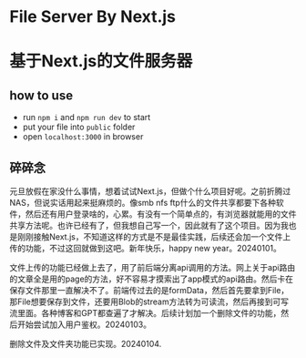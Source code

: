 # File Server By Next.js

# 基于Next.js的文件服务器

## how to use

- run `npm i` and `npm run dev` to start
- put your file into `public` folder
- open `localhost:3000` in browser

## 碎碎念

元旦放假在家没什么事情，想着试试Next.js，但做个什么项目好呢。之前折腾过NAS，但说实话用起来挺麻烦的。像smb nfs ftp什么的文件共享都要下各种软件，然后还有用户登录啥的，心累。有没有一个简单点的，有浏览器就能用的文件共享方法呢。也许已经有了，但我想自己写一个，因此就有了这个项目。因为我也是刚刚接触Next.js，不知道这样的方式是不是最佳实践，后续还会加一个文件上传的功能，不过这回就做到这吧。新年快乐，happy new year。20240101。

文件上传的功能已经做上去了，用了前后端分离api调用的方法。网上关于api路由的文章全是用的page的方法，好不容易才摸索出了app模式的api路由。然后卡在保存文件那里一直解决不了。前端传过去的是formData，然后首先要拿到File，那File想要保存到文件，还要用Blob的stream方法转为可读流，然后再接到可写流里面。各种博客和GPT都查遍了才解决。后续计划加一个删除文件的功能，然后开始尝试加入用户鉴权。20240103。

删除文件及文件夹功能已实现。20240104.